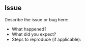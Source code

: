 ## Issue

Describe the issue or bug here:

- What happened?
- What did you expect?
- Steps to reproduce (if applicable):
